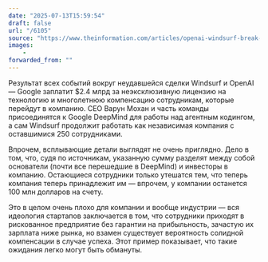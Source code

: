 ```yaml
---
date: "2025-07-13T15:59:54"
draft: false
url: "/6105"
source: "https://www.theinformation.com/articles/openai-windsurf-break-acquisition-talks-microsoft-ip-concerns?rc=ukjmk2"
images:
    -
forwarded_from: ""
---
```


Результат всех событий вокруг неудавшейся сделки Windsurf и OpenAI — Google заплатит $2.4 млрд за неэксклюзивную лицензию на технологию и многолетнюю компенсацию сотрудникам, которые перейдут в компанию. CEO Варун Мохан и часть команды присоединятся к Google DeepMind для работы над агентным кодингом, а сам Windsurf продолжит работать как независимая компания с оставшимися 250 сотрудниками. 

Впрочем, всплывающие детали выглядят не очень приглядно. Дело в том, что, судя по источникам, указанную сумму разделят между собой основатели (почти все перешедшие в DeepMind) и инвесторы в компанию. Остающиеся сотрудники только утешатся тем, что теперь компания теперь принадлежит им — впрочем, у компании останется 100 млн долларов на счету. 

Это в целом очень плохо для компании и вообще индустрии — вся идеология стартапов заключается в том, что сотрудники приходят в рискованное предприятие без гарантии на прибыльность, зачастую их зарплата ниже рынка, но взамен существует вероятность солидной компенсации в случае успеха. Этот пример показывает, что такие ожидания легко могут быть обмануты.
